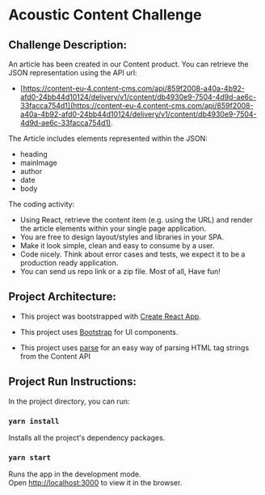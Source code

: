 # Acoustic Content Challenge

## Challenge Description:

An article has been created in our Content product. You can retrieve the JSON representation using 
the API url:

* [https://content-eu-4.content-cms.com/api/859f2008-a40a-4b92-afd0-24bb44d10124/delivery/v1/content/db4930e9-7504-4d9d-ae6c-33facca754d1](https://content-eu-4.content-cms.com/api/859f2008-a40a-4b92-afd0-24bb44d10124/delivery/v1/content/db4930e9-7504-4d9d-ae6c-33facca754d1).


The Article includes elements represented within the JSON:
* heading
* mainImage
* author
* date
* body

The coding activity:
* Using React, retrieve the content item (e.g. using the URL) and render the article elements within your single page application.
* You are free to design layout/styles and libraries in your SPA.
* Make it look simple, clean and easy to consume by a user.
* Code nicely. Think about error cases and tests, we expect it to be a production ready application.
* You can send us repo link or a zip file. Most of all, Have fun!
## Project Architecture:

* This project was bootstrapped with [Create React App](https://github.com/facebook/create-react-app).

* This project uses [Bootstrap](https://react-bootstrap-v4.netlify.app/components/alerts) for UI components.

* This project uses [parse](https://github.com/remarkablemark/html-react-parser) for an easy way of parsing HTML tag strings from the Content API
## Project Run Instructions:

In the project directory, you can run:
### `yarn install`

Installs all the project's dependency packages.

### `yarn start`

Runs the app in the development mode.\
Open [http://localhost:3000](http://localhost:3000) to view it in the browser.


